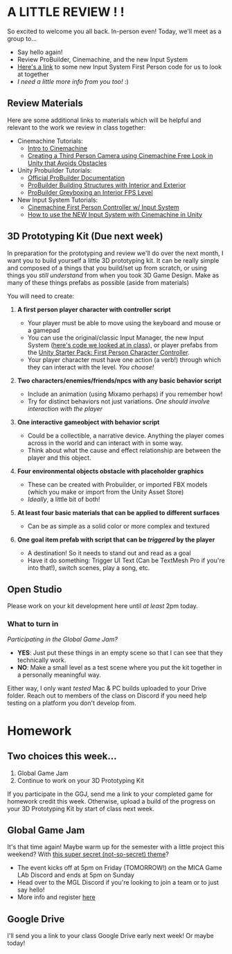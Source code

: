 # A LITTLE REVIEW ! !
So excited to welcome you all back. In-person even! Today, we'll meet as a group to...
- Say hello again!
- Review ProBuilder, Cinemachine, and the new Input System
- [Here's a link](https://drive.google.com/drive/folders/1kypfCwqImEqxiJamrufPnXfPq-lg1OB0?usp=sharing) to some new Input System First Person code for us to look at together
- *I need a little more info from you too!* :)

## Review Materials
Here are some additional links to materials which will be helpful and relevant to the work we review in class together:
- Cinemachine Tutorials:
    - [Intro to Cinemachine](https://www.youtube.com/watch?v=Gx9gZ9cfrys&t=129s)
    - [Creating a Third Person Camera using Cinemachine Free Look in Unity that Avoids Obstacles](https://www.youtube.com/watch?v=jPU2ri4ZwxM)
- Unity Probuilder Tutorials: 
    - [Official ProBuilder Documentation](https://unity.com/features/probuilder)
    - [ProBuilder Building Structures with Interior and Exterior](https://www.youtube.com/watch?v=CBa_opm3_GM&t=1520s)
    - [ProBuilder Greyboxing an Interior FPS Level](https://www.youtube.com/watch?v=dYBOBgfcTgY)
- New Input System Tutorials:
    - [Cinemachine First Person Controller w/ Input System](https://www.youtube.com/watch?v=5n_hmqHdijM)
    - [How to use the NEW Input System with Cinemachine in Unity](https://www.youtube.com/watch?v=we4CGmkPQ6Q)


## 3D Prototyping Kit (Due next week)
In preparation for the prototyping and review we'll do over the next month, I want you to build yourself a little 3D prototyping kit. It can be really simple and composed of a things that you build/set up from scratch, or using things you *still understand* from when you took 3D Game Design. Make as many of these things prefabs as possible (aside from materials)

You will need to create:
1.  __A first person player character with controller script__
    - Your player must be able to move using the keyboard and mouse or a gamepad
    - You can use the original/classic Input Manager, the new Input System ([here's code we looked at in class](https://drive.google.com/drive/folders/1kypfCwqImEqxiJamrufPnXfPq-lg1OB0?usp=sharing)), or player prefabs from the [Unity Starter Pack: First Person Character Controller](https://assetstore.unity.com/packages/essentials/starter-assets-first-person-character-controller-196525).
    - Your player character must have one action (a verb!) through which they can interact with the level. *You choose!*

2. __Two characters/enemies/friends/npcs with any basic behavior script__
    - Include an animation (using Mixamo perhaps) if you remember how!
    - Try for distinct behaviors not just variations. *One should involve interaction with the player*

3. __One interactive gameobject with behavior script__
    - Could be a collectible, a narrative device. Anything the player comes across in the world and can interact with in some way.
    - Think about what the cause and effect relationship are between the player and this object.

4. __Four environmental objects obstacle with placeholder graphics__ 
    - These can be created with Probuilder, or imported FBX models (which you make or import from the Unity Asset Store)
    - *Ideally*, a little bit of both! 

5. __At least four basic materials that can be applied to different surfaces__
    - Can be as simple as a solid color or more complex and textured

6. __One goal item prefab with script that can be *triggered* by the player__
    - A destination! So it needs to stand out and read as a goal
    - Have it do something: Trigger UI Text (Can be TextMesh Pro if you're into that!), switch scenes, play a song, etc.

## Open Studio
Please work on your kit development here until *at least* 2pm today.


### What to turn in
*Participating in the Global Game Jam?*

- __YES__: Just put these things in an empty scene so that I can see that they technically work.
- __NO__: Make a small level as a test scene where you put the kit together in a personally meaningful way.

Either way, I only want *tested* Mac & PC builds uploaded to your Drive folder. Reach out to members of the class on Discord if you need help testing on a platform you don't develop from.

# Homework

## Two choices this week...
1. Global Game Jam
2. Continue to work on your 3D Prototyping Kit

If you participate in the GGJ, send me a link to your completed game for homework credit this week. Otherwise, upload a build of the progress on your 3D Prototyping Kit by start of class next week.

## Global Game Jam
It's that time again! Maybe warm up for the semester with a little project this weekend? With [this super secret (not-so-secret) theme](https://www.youtube.com/watch?v=6on52GnVE0w)?
- The event kicks off at 5pm on Friday (TOMORROW!) on the MICA Game LAb Discord and ends at 5pm on Sunday
- Head over to the MGL Discord if you're looking to join a team or to just say hello!
- More info and register [here](https://globalgamejam.org/2022/jam-sites/mica-game-lab)

## Google Drive
I'll send you a link to your class Google Drive early next week! Or maybe today!